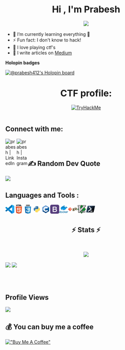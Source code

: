<h1 align="center"><b>Hi , I'm Prabesh </b></h1>
<!-- ## I'm a programmer, and CyberSec enthusiast!! -->
<p align="center">
<!--   [![Typing SVG](https://readme-typing-svg.demolab.com/?lines=First+line+of+text;Second+line+of+text)](https://git.io/typing-svg) -->
  <a href="https://github.com/DenverCoder1/readme-typing-svg"><img src="https://readme-typing-svg.herokuapp.com?font=Time+New+Roman&color=cyan&duration=3000&repeat=true&size=25&center=true&vCenter=true&width=600&height=100&lines=Cybersecurity+Enthusiast;Web+Penetration+Tester;Active+Learner/Researcher😊"></a>
</p>

- 🌱 I’m currently learning everything 🤣
- ⚡ Fun fact: I don't know to hack!
- 🌱 I love playing ctf's
- 📝 I write articles on [Medium](https://medium.com/@pbakhrel5)

<strong>Holopin badges</strong>

[![@prabesh412's Holopin board](https://holopin.me/prabesh412)](https://holopin.io/@prabesh412)

<div align="center">
<h1><b>CTF profile:</b></h1>
 <a href="https://tryhackme.com/p/Prabesh1"><img src="https://tryhackme-badges.s3.amazonaws.com/Prabesh1.png" alt="TryHackMe"></a>
</div>

<br/>

## <b>Connect with me:</b>
[<img align="left" alt="prabesh | LinkedIn" width="35px" color="white" src="https://cdn.jsdelivr.net/npm/simple-icons@v3/icons/facebook.svg" />][facebook] 
[<img align="left" alt="prabesh | Instagram" width="35px" src="https://cdn.jsdelivr.net/npm/simple-icons@v3/icons/instagram.svg"/>][instagram]

<br />
<br />

## <b>✍️ Random Dev Quote</b>
![](https://quotes-github-readme.vercel.app/api?type=horizontal&theme=tokyonight)
<br>

## <b>Languages and Tools :</b>

<img align="left" alt="Visual Studio Code" width="28px" src="https://raw.githubusercontent.com/github/explore/80688e429a7d4ef2fca1e82350fe8e3517d3494d/topics/visual-studio-code/visual-studio-code.png" />

<img align="left" alt="HTML5" width="28px" src="https://raw.githubusercontent.com/github/explore/80688e429a7d4ef2fca1e82350fe8e3517d3494d/topics/html/html.png" />

<img align="left" alt="CSS3" width="28px" src="https://raw.githubusercontent.com/github/explore/80688e429a7d4ef2fca1e82350fe8e3517d3494d/topics/css/css.png" />

<img align="left" alt="Sass" width="28px" src="https://raw.githubusercontent.com/github/explore/80688e429a7d4ef2fca1e82350fe8e3517d3494d/topics/python/python.png" />

<img align="left" alt="JavaScript" width="28px" src="https://raw.githubusercontent.com/github/explore/80688e429a7d4ef2fca1e82350fe8e3517d3494d/topics/c/c.png" />

<img align="left" alt="React" width="28px" src="https://raw.githubusercontent.com/github/explore/80688e429a7d4ef2fca1e82350fe8e3517d3494d/topics/bootstrap/bootstrap.png" />


<img align="left" alt="docker" width="28px" src="https://raw.githubusercontent.com/github/explore/80688e429a7d4ef2fca1e82350fe8e3517d3494d/topics/docker/docker.png" />

<img align="left" alt="git" width="28px" src="https://raw.githubusercontent.com/github/explore/80688e429a7d4ef2fca1e82350fe8e3517d3494d/topics/git/git.png" />

<!-- <img align="left" alt="javascript" width="28px" src="https://raw.githubusercontent.com/github/explore/80688e429a7d4ef2fca1e82350fe8e3517d3494d/topics/javascript/javascript.png" /> -->

<img align="left" alt="vim" width="28px" src="https://raw.githubusercontent.com/github/explore/80688e429a7d4ef2fca1e82350fe8e3517d3494d/topics/vim/vim.png" />

<img align="left" alt="powershell" width="28px" src="https://raw.githubusercontent.com/github/explore/80688e429a7d4ef2fca1e82350fe8e3517d3494d/topics/powershell/powershell.png" />

[instagram]: https://www.instagram.com/prabesh.bakhrel5/

[facebook]: https://www.facebook.com/prabesh.bakhrel.9/
<br />
<br />


<h2 align="center">⚡ Stats ⚡</h2>
<br>
<p align=center>
  <div align=center>

![](https://github-readme-streak-stats.herokuapp.com/?user=5Prabesh&theme=tokyonight&hide_border=false)<br/>
  </div>

 ![](https://github-readme-stats.vercel.app/api?username=5Prabesh&theme=tokyonight&hide_border=false&include_all_commits=true&count_private=false&show_icons=true&card_width=22)
 ![](https://github-readme-stats.vercel.app/api/top-langs/?username=5Prabesh&theme=tokyonight&hide_border=false&include_all_commits=true&count_private=false&layout=compact&card_width=400&line_height=3000) 

  <br>
<br />

## <b>Profile Views</b>
![](https://komarev.com/ghpvc/?username=5Prabesh)

## 💰 <b>You can buy me a coffee</b>
[!["Buy Me A Coffee"](https://www.buymeacoffee.com/assets/img/custom_images/orange_img.png)](https://www.buymeacoffee.com/pbakhrel54)
